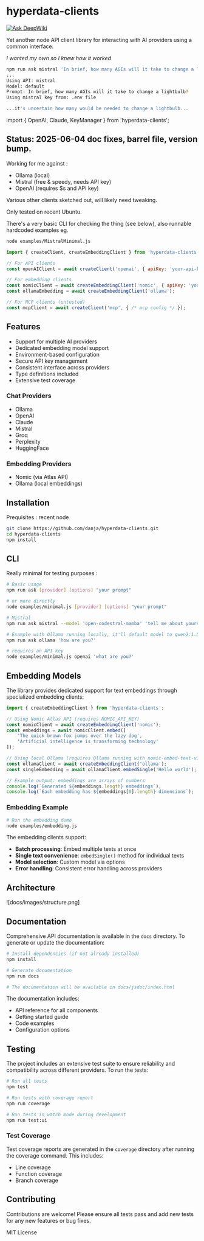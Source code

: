 # hyperdata-clients

[![Ask DeepWiki](https://deepwiki.com/badge.svg)](https://deepwiki.com/danja/hyperdata-clients)

Yet another node API client library for interacting with AI providers using a common interface.

_I wanted my own so I knew how it worked_

```sh
npm run ask mistral 'In brief, how many AGIs will it take to change a lightbulb?'
...
Using API: mistral
Model: default
Prompt: In brief, how many AGIs will it take to change a lightbulb?
Using mistral key from: .env file

...it's uncertain how many would be needed to change a lightbulb...
```

import { OpenAI, Claude, KeyManager } from 'hyperdata-clients';

## Status: 2025-06-04 doc fixes, barrel file, version bump.

Working for me against :

- Ollama (local)
- Mistral (free & speedy, needs API key)
- OpenAI (requires $s and API key)

Various other clients sketched out, will likely need tweaking.

Only tested on recent Ubuntu.

There's a very basic CLI for checking the thing (see below), also runnable hardcoded examples eg.

```sh
node examples/MistralMinimal.js
```

```javascript
import { createClient, createEmbeddingClient } from 'hyperdata-clients';

// For API clients
const openAIClient = await createClient('openai', { apiKey: 'your-api-key' });

// For embedding clients
const nomicClient = await createEmbeddingClient('nomic', { apiKey: 'your-nomic-key' });
const ollamaEmbedding = await createEmbeddingClient('ollama');

// For MCP clients (untested)
const mcpClient = await createClient('mcp', { /* mcp config */ });
```

## Features

- Support for multiple AI providers
- Dedicated embedding model support
- Environment-based configuration
- Secure API key management
- Consistent interface across providers
- Type definitions included
- Extensive test coverage

### Chat Providers
- Ollama 
- OpenAI
- Claude 
- Mistral
- Groq
- Perplexity
- HuggingFace

### Embedding Providers
- Nomic (via Atlas API)
- Ollama (local embeddings)

## Installation

Prequisites : recent node

```sh
git clone https://github.com/danja/hyperdata-clients.git
cd hyperdata-clients
npm install
```

## CLI

Really minimal for testing purposes :

```bash
# Basic usage
npm run ask [provider] [options] "your prompt"

# or more directly
node examples/minimal.js [provider] [options] "your prompt"

# Mistral
npm run ask mistral --model 'open-codestral-mamba' 'tell me about yourself'

# Example with Ollama running locally, it'll default model to qwen2:1.5b
npm run ask ollama 'how are you?'

# requires an API key
node examples/minimal.js openai 'what are you?'
```

## Embedding Models

The library provides dedicated support for text embeddings through specialized embedding clients:

```javascript
import { createEmbeddingClient } from 'hyperdata-clients';

// Using Nomic Atlas API (requires NOMIC_API_KEY)
const nomicClient = await createEmbeddingClient('nomic');
const embeddings = await nomicClient.embed([
    'The quick brown fox jumps over the lazy dog',
    'Artificial intelligence is transforming technology'
]);

// Using local Ollama (requires Ollama running with nomic-embed-text-v1.5)
const ollamaClient = await createEmbeddingClient('ollama');
const singleEmbedding = await ollamaClient.embedSingle('Hello world');

// Example output: embeddings are arrays of numbers
console.log(`Generated ${embeddings.length} embeddings`);
console.log(`Each embedding has ${embeddings[0].length} dimensions`);
```

### Embedding Example

```bash
# Run the embedding demo
node examples/embedding.js
```

The embedding clients support:
- **Batch processing**: Embed multiple texts at once
- **Single text convenience**: `embedSingle()` method for individual texts  
- **Model selection**: Custom model via options
- **Error handling**: Consistent error handling across providers

## Architecture

![docs/images/structure.png]

## Documentation

Comprehensive API documentation is available in the `docs` directory. To generate or update the documentation:

```sh
# Install dependencies (if not already installed)
npm install

# Generate documentation
npm run docs

# The documentation will be available in docs/jsdoc/index.html
```

The documentation includes:
- API reference for all components
- Getting started guide
- Code examples
- Configuration options

## Testing

The project includes an extensive test suite to ensure reliability and compatibility across different providers. To run the tests:

```sh
# Run all tests
npm test

# Run tests with coverage report
npm run coverage

# Run tests in watch mode during development
npm run test:ui
```

### Test Coverage

Test coverage reports are generated in the `coverage` directory after running the coverage command. This includes:
- Line coverage
- Function coverage
- Branch coverage

## Contributing

Contributions are welcome! Please ensure all tests pass and add new tests for any new features or bug fixes.

MIT License
